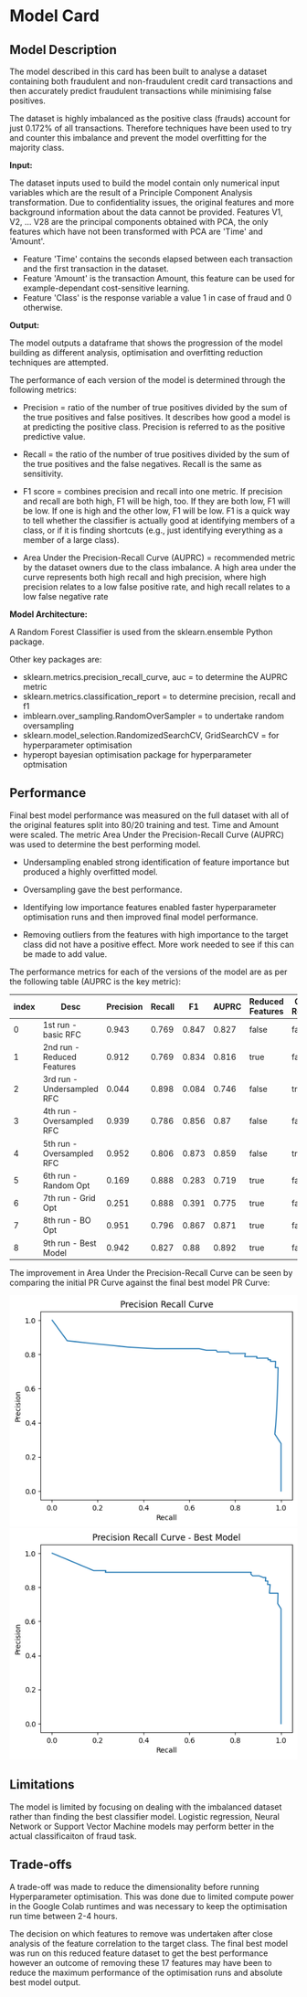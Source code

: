 # Model Card


## Model Description

The model described in this card has been built to analyse a dataset containing both fraudulent and non-fraudulent credit card transactions and then accurately predict fraudulent transactions while minimising false positives.

The dataset is highly imbalanced as the positive class (frauds) account for just 0.172% of all transactions. Therefore techniques have been used to try and counter this imbalance and prevent the model overfitting for the majority class.


**Input:** 

The dataset inputs used to build the model contain only numerical input variables which are the result of a Principle Component Analysis transformation.
Due to confidentiality issues, the original features and more background information about the data cannot be provided. Features V1, V2, … V28 are the principal components obtained with PCA, the only features which have not been transformed with PCA are 'Time' and 'Amount'.

- Feature 'Time' contains the seconds elapsed between each transaction and the first transaction in the dataset.
- Feature 'Amount' is the transaction Amount, this feature can be used for example-dependant cost-sensitive learning.
- Feature 'Class' is the response variable a value 1 in case of fraud and 0 otherwise.

**Output:**

The model outputs a dataframe that shows the progression of the model building as different analysis, optimisation and overfitting reduction techniques are attempted.

The performance of each version of the model is determined through the following metrics:

- Precision = ratio of the number of true positives divided by the sum of the true positives and false positives. It describes how good a model is at predicting the positive class. Precision is referred to as the positive predictive value.

- Recall = the ratio of the number of true positives divided by the sum of the true positives and the false negatives. Recall is the same as sensitivity.

- F1 score = combines precision and recall into one metric. If precision and recall are both high, F1 will be high, too. If they are both low, F1 will be low. If one is high and the other low, F1 will be low. F1 is a quick way to tell whether the classifier is actually good at identifying members of a class, or if it is finding shortcuts (e.g., just identifying everything as a member of a large class).

- Area Under the Precision-Recall Curve (AUPRC) = recommended metric by the dataset owners due to the class imbalance. A high area under the curve represents both high recall and high precision, where high precision relates to a low false positive rate, and high recall relates to a low false negative rate


**Model Architecture:**

A Random Forest Classifier is used from the sklearn.ensemble Python package.

Other key packages are:
- sklearn.metrics.precision_recall_curve, auc = to determine the AUPRC metric
- sklearn.metrics.classification_report = to determine precision, recall and f1
- imblearn.over_sampling.RandomOverSampler = to undertake random oversampling
- sklearn.model_selection.RandomizedSearchCV, GridSearchCV = for hyperparameter optimisation
- hyperopt bayesian optimisation package for hyperparameter optmisation

## Performance

Final best model performance was measured on the full dataset with all of the original features split into 80/20 training and test. Time and Amount were scaled. The metric Area Under the Precision-Recall Curve (AUPRC) was used to determine the best performing model.

- Undersampling enabled strong identification of feature importance but produced a highly overfitted model.

- Oversampling gave the best performance.

- Identifying low importance features enabled faster hyperparameter optimisation runs and then improved final model performance.

- Removing outliers from the features with high importance to the target class did not have a positive effect. More work needed to see if this can be made to add value.

The performance metrics for each of the versions of the model are as per the following table (AUPRC is the key metric):

|index|Desc|Precision|Recall|F1|AUPRC|Reduced Features|Outliers Removed|Oversampled|Undersampled|Hyperparams Optimised|
|---|---|---|---|---|---|---|---|---|---|---|
|0|1st run - basic RFC|0\.943|0\.769|0\.847|0\.827|false|false|false|false|false|
|1|2nd run - Reduced Features|0\.912|0\.769|0\.834|0\.816|true|false|false|false|false|
|2|3rd run - Undersampled RFC|0\.044|0\.898|0\.084|0\.746|false|true|false|true|false|
|3|4th run - Oversampled RFC|0\.939|0\.786|0\.856|0\.87|false|false|true|false|false|
|4|5th run - Oversampled RFC|0\.952|0\.806|0\.873|0\.859|false|true|true|false|false|
|5|6th run - Random Opt|0\.169|0\.888|0\.283|0\.719|true|false|false|false|Random|
|6|7th run - Grid Opt|0\.251|0\.888|0\.391|0\.775|true|false|false|false|Grid|
|7|8th run - BO Opt|0\.951|0\.796|0\.867|0\.871|true|false|false|false|BO|
|8|9th run - Best Model|0\.942|0\.827|0\.88|0\.892|true|false|true|false|BO|

The improvement in Area Under the Precision-Recall Curve can be seen by comparing the initial PR Curve against the final best model PR Curve:


![Screenshot](prc_1.png)
![Screenshot](prc_2.png)



## Limitations

The model is limited by focusing on dealing with the imbalanced dataset rather than finding the best classifier model. Logistic regression, Neural Network or Support Vector Machine models may perform better in the actual classificaiton of fraud task.

## Trade-offs

A trade-off was made to reduce the dimensionality before running Hyperparameter optimisation. This was done due to limited compute power in the Google Colab runtimes and was necessary to keep the optimisation run time between 2-4 hours.

The decision on which features to remove was undertaken after close analysis of the feature correlation to the target class. The final best model was run on this reduced feature dataset to get the best performance however an outcome of removing these 17 features may have been to reduce the maximum performance of the optimisation runs and absolute best model output.
